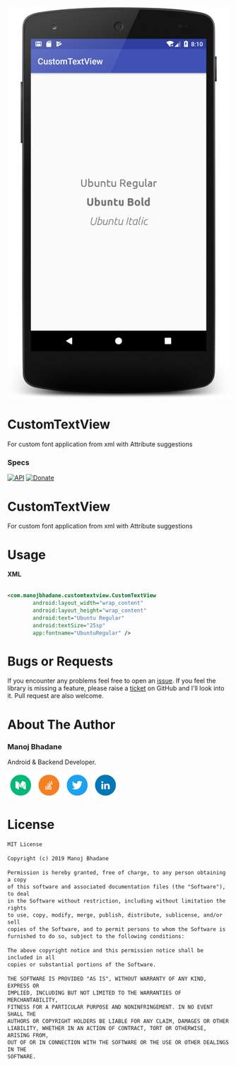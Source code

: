 ![enter image description here](https://github.com/manojbhadane/CustomTexView/blob/master/sc_customtextview.png)
# CustomTextView
For custom font application from xml with Attribute suggestions

### Specs
[![API](https://img.shields.io/badge/API-15%2B-orange.svg?style=flat)](https://android-arsenal.com/api?level=15) 
[![Donate](https://img.shields.io/badge/Donate-PayPal-blue.svg)](https://paypal.me/manojbhadane)


# CustomTextView

For custom font application from xml with Attribute suggestions

# Usage
**XML**
```xml

<com.manojbhadane.customtextview.CustomTextView
        android:layout_width="wrap_content"
        android:layout_height="wrap_content"
        android:text="Ubuntu Regular"
        android:textSize="25sp"
        app:fontname="UbuntuRegular" />
```

# Bugs or Requests

If you encounter any problems feel free to open an [issue](https://github.com/manojbhadane/CustomTextView/issues/new?assignees=&labels=&template=bug_report.md). If you feel the library is missing a feature, please raise a [ticket](https://github.com/manojbhadane/CustomTextView/issues/new?assignees=&labels=&template=feature_request.md) on GitHub and I'll look into it. Pull request are also welcome. 


# About The Author

### Manoj Bhadane

Android & Backend Developer.


<a href="https://medium.com/@manojbhadane"><img src="https://github.com/manojbhadane/Social-Icons/blob/master/medium-icon.png?raw=true" width="60"></a>
<a href="https://stackoverflow.com/users/4034678/manoj-bhadane"><img src="https://github.com/manojbhadane/Social-Icons/blob/master/stackoverflow-icon.png?raw=true" width="60"></a>
<a href="https://twitter.com/Manoj_bhadane"><img src="https://github.com/manojbhadane/Social-Icons/blob/master/twitter-icon.png?raw=true" width="60"></a>
<a href="https://in.linkedin.com/in/manojbhadane"><img src="https://github.com/manojbhadane/Social-Icons/blob/master/linkedin-icon.png?raw=true" width="60"></a>

# License

```
MIT License

Copyright (c) 2019 Manoj Bhadane

Permission is hereby granted, free of charge, to any person obtaining a copy
of this software and associated documentation files (the "Software"), to deal
in the Software without restriction, including without limitation the rights
to use, copy, modify, merge, publish, distribute, sublicense, and/or sell
copies of the Software, and to permit persons to whom the Software is
furnished to do so, subject to the following conditions:

The above copyright notice and this permission notice shall be included in all
copies or substantial portions of the Software.

THE SOFTWARE IS PROVIDED "AS IS", WITHOUT WARRANTY OF ANY KIND, EXPRESS OR
IMPLIED, INCLUDING BUT NOT LIMITED TO THE WARRANTIES OF MERCHANTABILITY,
FITNESS FOR A PARTICULAR PURPOSE AND NONINFRINGEMENT. IN NO EVENT SHALL THE
AUTHORS OR COPYRIGHT HOLDERS BE LIABLE FOR ANY CLAIM, DAMAGES OR OTHER
LIABILITY, WHETHER IN AN ACTION OF CONTRACT, TORT OR OTHERWISE, ARISING FROM,
OUT OF OR IN CONNECTION WITH THE SOFTWARE OR THE USE OR OTHER DEALINGS IN THE
SOFTWARE.
```





